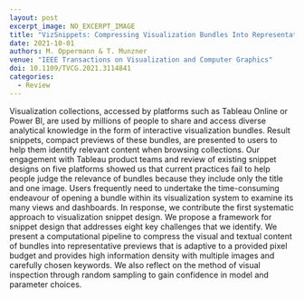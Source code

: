 ```yaml
---
layout: post
excerpt_image: NO_EXCERPT_IMAGE
title: "VizSnippets: Compressing Visualization Bundles Into Representative Previews for Browsing Visualization Collections"
date: 2021-10-01
authors: M. Oppermann & T. Munzner
venue: "IEEE Transactions on Visualization and Computer Graphics"
doi: 10.1109/TVCG.2021.3114841
categories:
  - Review
---
```

Visualization collections, accessed by platforms such as Tableau Online or Power Bl, are used by millions of people to share and access diverse analytical knowledge in the form of interactive visualization bundles. Result snippets, compact previews of these bundles, are presented to users to help them identify relevant content when browsing collections. Our engagement with Tableau product teams and review of existing snippet designs on five platforms showed us that current practices fail to help people judge the relevance of bundles because they include only the title and one image. Users frequently need to undertake the time-consuming endeavour of opening a bundle within its visualization system to examine its many views and dashboards. In response, we contribute the first systematic approach to visualization snippet design. We propose a framework for snippet design that addresses eight key challenges that we identify. We present a computational pipeline to compress the visual and textual content of bundles into representative previews that is adaptive to a provided pixel budget and provides high information density with multiple images and carefully chosen keywords. We also reflect on the method of visual inspection through random sampling to gain confidence in model and parameter choices.
